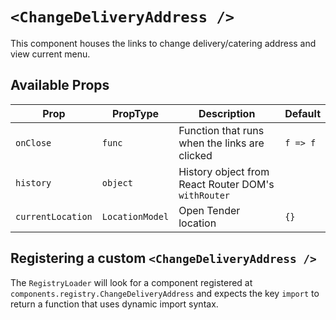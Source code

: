 # `<ChangeDeliveryAddress />`

This component houses the links to change delivery/catering address and view current menu.

## Available Props

| Prop              | PropType        | Description                                         | Default  |
| ----------------- | --------------- | --------------------------------------------------- | -------- |
| `onClose`         | `func`          | Function that runs when the links are clicked       | `f => f` |
| `history`         | `object`        | History object from React Router DOM's `withRouter` |          |
| `currentLocation` | `LocationModel` | Open Tender location                                | `{}`     |

## Registering a custom `<ChangeDeliveryAddress />`

The `RegistryLoader` will look for a component registered at `components.registry.ChangeDeliveryAddress` and expects the key `import` to return a function that uses dynamic import syntax.
